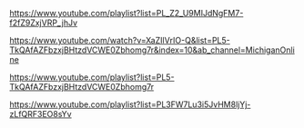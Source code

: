 https://www.youtube.com/playlist?list=PL_Z2_U9MIJdNgFM7-f2fZ9ZxjVRP_jhJv

https://www.youtube.com/watch?v=XaZIlVrIO-Q&list=PL5-TkQAfAZFbzxjBHtzdVCWE0Zbhomg7r&index=10&ab_channel=MichiganOnline

https://www.youtube.com/playlist?list=PL5-TkQAfAZFbzxjBHtzdVCWE0Zbhomg7r

https://www.youtube.com/playlist?list=PL3FW7Lu3i5JvHM8ljYj-zLfQRF3EO8sYv
